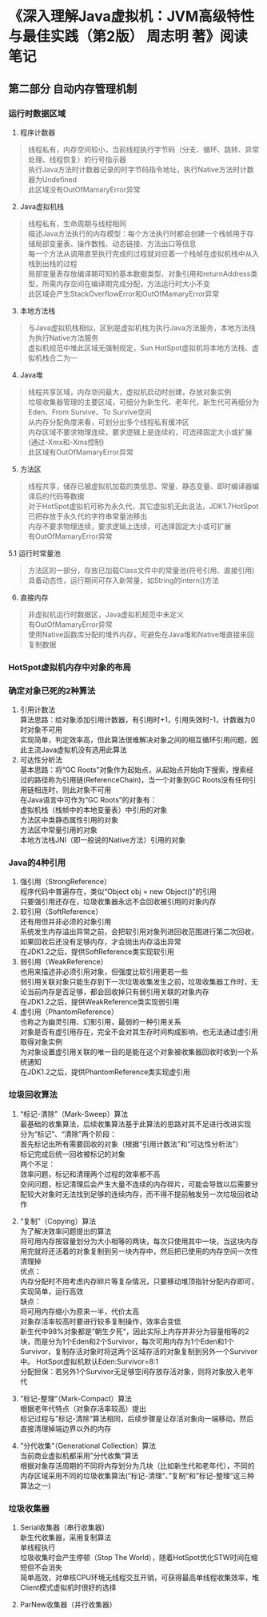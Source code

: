 # 《深入理解Java虚拟机：JVM高级特性与最佳实践（第2版） 周志明 著》阅读笔记

## 第二部分 自动内存管理机制

### 运行时数据区域
1. 程序计数器   
> 线程私有，内存空间较小，当前线程执行字节码（分支、循环、跳转、异常处理、线程恢复）的行号指示器   
执行Java方法时计数器记录的时字节码指令地址，执行Native方法时计数器为Undefined   
此区域没有OutOfMamaryError异常   

2. Java虚拟机栈   
> 线程私有，生命周期与线程相同   
描述Java方法执行的内存模型：每个方法执行时都会创建一个栈帧用于存储局部变量表、操作数栈、动态链接、方法出口等信息  
每一个方法从调用直至执行完成的过程就对应着一个栈帧在虚拟机栈中从入栈到出栈的过程   
局部变量表存放编译期可知的基本数据类型、对象引用和returnAddress类型，所需内存空间在编译期完成分配，方法运行时大小不变   
此区域会产生StackOverflowError和OutOfMamaryError异常    

3. 本地方法栈   
> 与Java虚拟机栈相似，区别是虚拟机栈为执行Java方法服务，本地方法栈为执行Native方法服务   
虚拟机规范中堆此区域无强制规定，Sun HotSpot虚拟机将本地方法栈、虚拟机栈合二为一   

4. Java堆   
> 线程共享区域，内存空间最大，虚拟机启动时创建，存放对象实例   
垃圾收集器管理的主要区域，可细分为新生代、老年代，新生代可再细分为Eden、From Survive、To Survive空间   
从内存分配角度来看，可划分出多个线程私有缓冲区   
内存区域不要求物理连续，要求逻辑上是连续的，可选择固定大小或扩展(通过-Xmx和-Xms控制)   
此区域有OutOfMamaryError异常   

5. 方法区   
> 线程共享，储存已被虚拟机加载的类信息、常量、静态变量、即时编译器编译后的代码等数据   
对于HotSpot虚拟机可称为永久代，其它虚拟机无此说法，JDK1.7HotSpot已把存放于永久代的字符串常量池移出   
内存不要求物理连续，要求逻辑上连续，可选择固定大小或可扩展   
有OutOfMamaryError异常    

5.1 运行时常量池   
> 方法区的一部分，存放已加载Class文件中的常量池(符号引用、直接引用)   
具备动态性，运行期间可存入新常量，如String的intern()方法   

6. 直接内存   
> 非虚拟机运行时数据区，Java虚拟机规范中未定义   
有OutOfMamaryError异常  
使用Native函数库分配的堆外内存，可避免在Java堆和Native堆直接来回复制数据   


### HotSpot虚拟机内存中对象的布局   


### 确定对象已死的2种算法   

1. 引用计数法   
	算法思路：给对象添加引用计数器，有引用时+1，引用失效时-1，计数器为0时对象不可用    
	实现简单，判定效率高，但此算法很难解决对象之间的相互循环引用问题，因此主流Java虚拟机没有选用此算法    
2. 可达性分析法   
	基本思路：将“GC Roots”对象作为起始点，从起始点开始向下搜索，搜索经过的路径称为引用链(ReferenceChain)，当一个对象到GC Roots没有任何引用链相连时，则此对象不可用      
	在Java语言中可作为“GC Roots”的对象有：    
		虚拟机栈（栈帧中的本地变量表）中引用的对象   
		方法区中类静态属性引用的对象   
		方法区中常量引用的对象    
		本地方法栈JNI（即一般说的Native方法）引用的对象   


### Java的4种引用   
1. 强引用（StrongReference）  
	程序代码中普遍存在，类似“Object obj = new Object()”的引用   
	只要强引用还存在，垃圾收集器永远不会回收被引用的对象内存    
2. 软引用（SoftReference）   
	还有用但并非必须的对象引用   
	系统发生内存溢出异常之前，会把软引用对象列进回收范围进行第二次回收，如果回收后还没有足够内存，才会抛出内存溢出异常    
	在JDK1.2之后，提供SoftReference类实现软引用    
3. 弱引用（WeakReference）    
	也用来描述非必须引用对象，但强度比软引用更若一些   
	弱引用关联对象只能生存到下一次垃圾收集发生之前，垃圾收集器工作时，无论当前内存是否足够，都会回收掉只有弱引用关联的对象内存    
	在JDK1.2之后，提供WeakReference类实现弱引用    
4. 虚引用（PhantomReference）   
	也称之为幽灵引用、幻影引用，最弱的一种引用关系    
	对象是否有虚引用存在，完全不会对其生存时间构成影响，也无法通过虚引用取得对象实例   
	为对象设置虚引用关联的唯一目的是能在这个对象被收集器回收时收到一个系统通知    
	在JDK1.2之后，提供PhantomReference类实现虚引用   
	

### 垃圾回收算法    
1. “标记-清除”（Mark-Sweep）算法   
	最基础的收集算法，后续收集算法基于此算法的思路对其不足进行改进实现    
	分为“标记”、“清除”两个阶段：   
		首先标记出所有需要回收的对象（根据“引用计数法”和“可达性分析法”）   
		标记完成后统一回收被标记的对象   
	两个不足：   
		效率问题，标记和清理两个过程的效率都不高   
		空间问题，标记清理后会产生大量不连续的内存碎片，可能会导致以后需要分配较大对象时无法找到足够的连续内存，而不得不提前触发另一次垃圾回收动作    

2. “复制”（Copying）算法   
	为了解决效率问题提出的算法    
	将可用内存按容量划分为大小相等的两块，每次只使用其中一块，当这块内存用完就将还活着的对象复制到另一块内存中，然后把已使用的内存空间一次性清理掉   
	优点：    
		内存分配时不用考虑内存碎片等复杂情况，只要移动堆顶指针分配内存即可，实现简单，运行高效    
	缺点：    
		将可用内存缩小为原来一半，代价太高    
		对象存活率较高时要进行较多复制操作，效率会变低   
	新生代中98%对象都是”朝生夕死“，因此实际上内存并非分为容量相等的2块，而是分为1个Eden和2个Survivor，每次可用内存为1个Eden和1个Survivor，复制存活对象时将这两个区域存活的对象复制到另外一个Survivor中。
	HotSpot虚拟机默认Eden:Survivor=8:1        
	分配担保：若另外1个Survivor无足够空间存放存活对象，则将对象放入老年代    
		
3. ”标记-整理“（Mark-Compact）算法    
	根据老年代特点（对象存活率较高）提出    
	标记过程与”标记-清除“算法相同，后续步骤是让存活对象向一端移动，然后直接清理掉端边界以外的内存    

4. ”分代收集“（Generational Collection）算法    
	当前商业虚拟机都采用”分代收集“算法    
	根据对象存活周期的不同将内存划分为几块（比如新生代和老年代），不同的内存区域采用不同的垃圾收集算法(”标记-清理“、”复制“和”标记-整理“这三种算法之一)    
	
	
	
### 垃圾收集器    

1. Serial收集器（串行收集器）   
	新生代收集器，采用复制算法   
	单线程执行   
	垃圾收集时会产生停顿（Stop The World），随着HotSpot优化STW时间在缩短但不会消失    
	简单高效，对单核CPU环境无线程交互开销，可获得最高单线程收集效率，堆Client模式虚拟机时很好的选择    
	
2. ParNew收集器（并行收集器）   



